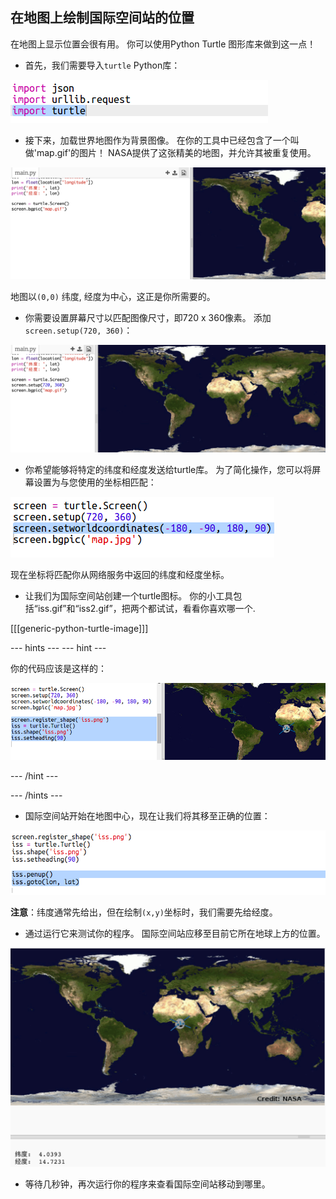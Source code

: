 ## 在地图上绘制国际空间站的位置

在地图上显示位置会很有用。 你可以使用Python Turtle 图形库来做到这一点！

+ 首先，我们需要导入`turtle` Python库：

![截屏](images/iss-turtle.png)

+ 接下来，加载世界地图作为背景图像。 在你的工具中已经包含了一个叫做'map.gif'的图片！ NASA提供了这张精美的地图，并允许其被重复使用。 

![截屏](images/iss-map.png)

地图以`(0,0)` 纬度, 经度为中心，这正是你所需要的。

+ 你需要设置屏幕尺寸以匹配图像尺寸，即720 x 360像素。 添加 `screen.setup(720, 360)`：

![截屏](images/iss-setup.png)

+ 你希望能够将特定的纬度和经度发送给turtle库。 为了简化操作，您可以将屏幕设置为与您使用的坐标相匹配：

![截屏](images/iss-world.png)

现在坐标将匹配你从网络服务中返回的纬度和经度坐标。

+ 让我们为国际空间站创建一个turtle图标。 你的小工具包括“iss.gif”和“iss2.gif”，把两个都试试，看看你喜欢哪一个. 

[[[generic-python-turtle-image]]]

--- hints --- --- hint ---

你的代码应该是这样的：

![截屏](images/iss-image.png)

--- /hint ---

--- /hints ---

+ 国际空间站开始在地图中心，现在让我们将其移至正确的位置：

![截屏](images/iss-plot.png)

**注意**：纬度通常先给出，但在绘制`(x,y)`坐标时，我们需要先给经度。

+ 通过运行它来测试你的程序。 国际空间站应移至目前它所在地球上方的位置。 

![截屏](images/iss-plotted.png)

+ 等待几秒钟，再次运行你的程序来查看国际空间站移动到哪里。